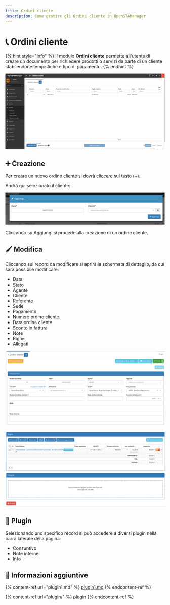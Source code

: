 ```yaml
---
title: Ordini cliente
description: Come gestire gli Ordini cliente in OpenSTAManager
---
```


# 📞 Ordini cliente

{% hint style="info" %}
Il modulo **Ordini cliente** permette all'utente di creare un documento per richiedere prodotti o servizi da parte di un cliente stabilendone tempistiche e tipo di pagamento.
{% endhint %}

![](<../../../.gitbook/assets/image (49).png>)

## ➕ Creazione

Per creare un nuovo ordine cliente si dovrà cliccare sul tasto (+).

Andrà qui selezionato il cliente:

![](<../../../.gitbook/assets/image (83) (1).png>)

Cliccando su Aggiungi si procede alla creazione di un ordine cliente.

## 🖌️ Modifica

Cliccando sul record da modificare si aprirà la schermata di dettaglio, da cui sarà possibile modificare:

* Data
* Stato
* Agente
* Cliente
* Referente
* Sede
* Pagamento
* Numero ordine cliente
* Data ordine cliente
* Sconto in fattura
* Note
* Righe
* Allegati

![](<../../../.gitbook/assets/image (24) (1) (1).png>)

![](<../../../.gitbook/assets/image (76) (2) (1).png>)

## 🔧 Plugin

Selezionando uno specifico record si può accedere a diversi plugin nella barra laterale della pagina:

* Consuntivo
* Note interne
* Info

## 🔽 Informazioni aggiuntive

{% content-ref url="plugin1.md" %}
[plugin1.md](plugin1.md)
{% endcontent-ref %}

{% content-ref url="plugin/" %}
[plugin](plugin/)
{% endcontent-ref %}
